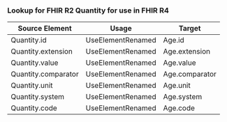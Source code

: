 ### Lookup for FHIR R2 Quantity for use in FHIR R4

| Source Element | Usage | Target |
| -------------- | ----- | ------ |
| Quantity.id | UseElementRenamed | Age.id |
| Quantity.extension | UseElementRenamed | Age.extension |
| Quantity.value | UseElementRenamed | Age.value |
| Quantity.comparator | UseElementRenamed | Age.comparator |
| Quantity.unit | UseElementRenamed | Age.unit |
| Quantity.system | UseElementRenamed | Age.system |
| Quantity.code | UseElementRenamed | Age.code |
